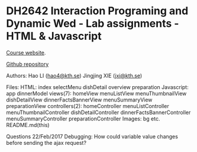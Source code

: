DH2642 Interaction Programing and Dynamic Wed - Lab assignments - HTML & Javascript
=================================================

[Course website](https://www.kth.se/social/course/DH2641).

[Github repository](https://github.com/chnhaoli/DH2642_DinnerPlanner)

Authors: 
	Hao LI (hao4@kth.se)
	Jingjing XIE (jxi@kth.se)

Files:
	HTML:
		index
		selectMenu
		dishDetail
		overview
		preparation
	Javascript:
		app
		dinnerModel
		views(7):
			homeView
			menuListView
			menuThumbnailView
			dishDetailView
			dinnerFactsBannerView
			menuSummaryView
			preparationView
		controllers(2):
			homeController
			menuListController
			menuThumbnailController
			dishDetailController
			dinnerFactsBannerController
			menuSummaryController
			preparationController
	Images:
		bg
		etc.
	README.md(this)
	
Questions 22/Feb/2017
	Debugging: 
		How could variable value changes before sending the ajax request?